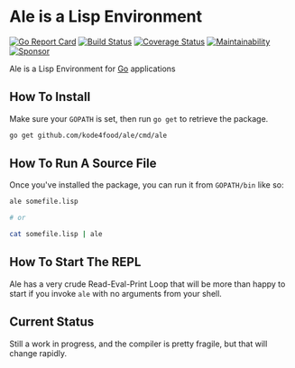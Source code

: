 # Ale is a Lisp Environment
[![Go Report Card](https://goreportcard.com/badge/github.com/kode4food/ale)](https://goreportcard.com/report/github.com/kode4food/ale) [![Build Status](https://travis-ci.org/kode4food/ale.svg?branch=master)](https://travis-ci.org/kode4food/ale) [![Coverage Status](https://coveralls.io/repos/github/kode4food/ale/badge.svg?branch=master)](https://coveralls.io/github/kode4food/ale?branch=master) [![Maintainability](https://api.codeclimate.com/v1/badges/f1eff5eeb0ae12973b4a/maintainability)](https://codeclimate.com/github/kode4food/ale/maintainability)  [![Sponsor](https://img.shields.io/badge/❤️%20Sponsor%20-%20Patreon-f39f37)](https://www.patreon.com/ale_lang)

Ale is a Lisp Environment for [Go](https://golang.org/) applications

## How To Install
Make sure your `GOPATH` is set, then run `go get` to retrieve the package.

```bash
go get github.com/kode4food/ale/cmd/ale
```

## How To Run A Source File
Once you've installed the package, you can run it from `GOPATH/bin` like so:

```bash
ale somefile.lisp

# or

cat somefile.lisp | ale
```

## How To Start The REPL
Ale has a very crude Read-Eval-Print Loop that will be more than happy
to start if you invoke `ale` with no arguments from your shell.

## Current Status
Still a work in progress, and the compiler is pretty fragile, but that will
change rapidly.
